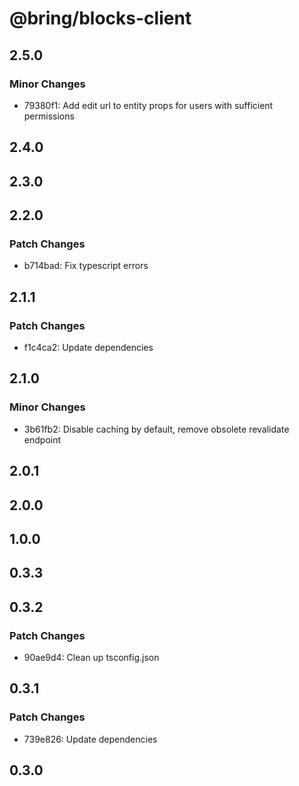 # @bring/blocks-client

## 2.5.0

### Minor Changes

- 79380f1: Add edit url to entity props for users with sufficient permissions

## 2.4.0

## 2.3.0

## 2.2.0

### Patch Changes

- b714bad: Fix typescript errors

## 2.1.1

### Patch Changes

- f1c4ca2: Update dependencies

## 2.1.0

### Minor Changes

- 3b61fb2: Disable caching by default, remove obsolete revalidate endpoint

## 2.0.1

## 2.0.0

## 1.0.0

## 0.3.3

## 0.3.2

### Patch Changes

- 90ae9d4: Clean up tsconfig.json

## 0.3.1

### Patch Changes

- 739e826: Update dependencies

## 0.3.0
